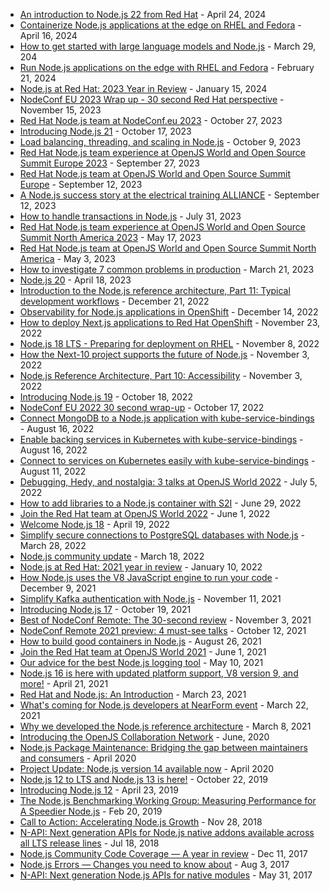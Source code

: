 * [An introduction to Node.js 22 from Red Hat](https://www.redhat.com/en/blog/introduction-nodejs-22-from-red-hat) - April 24, 2024
* [Containerize Node.js applications at the edge on RHEL and Fedora](https://developers.redhat.com/articles/2024/04/16/containerize-nodejs-applications-edge-rhel-and-fedora)  - April 16, 2024
* [How to get started with large language models and Node.js]( https://developers.redhat.com/learning/learn:openshift:how-get-started-large-language-models-and-nodejs) - March 29, 204
* [Run Node.js applications on the edge with RHEL and Fedora](https://developers.redhat.com/articles/2024/02/21/run-nodejs-applications-edge-rhel-and-fedora) -   February 21, 2024
* [Node.js at Red Hat: 2023 Year in Review](https://developers.redhat.com/blog/2024/01/15/nodejs-red-hat-2023-year-review) - January 15, 2024
* [NodeConf EU 2023 Wrap up - 30 second Red Hat perspective](https://developers.redhat.com/blog/2023/11/15/nodeconf-eu-2023-wrap-30-second-red-hat-perspective) -  November 15, 2023
* [Red Hat Node.js team at NodeConf.eu 2023](https://developers.redhat.com/blog/2023/10/27/red-hat-nodejs-team-nodeconfeu-2023) - October 27, 2023
* [Introducing Node.js 21](https://www.redhat.com/en/blog/introducing-nodejs-21) - October 17, 2023
* [Load balancing, threading, and scaling in Node.js](https://developers.redhat.com/articles/2023/10/09/load-balancing-threading-and-scaling-nodejs) - October 9, 2023
* [Red Hat Node.js team experience at OpenJS World and Open Source Summit Europe 2023](https://developers.redhat.com/blog/2023/09/27/red-hat-nodejs-team-experience-openjs-world-and-open-source-summit-europe-2023) - September 27, 2023
* [Red Hat Node.js team at OpenJS World and Open Source Summit Europe](https://developers.redhat.com/blog/2023/09/12/red-hat-nodejs-team-openjs-world-and-open-source-summit-europe) - September 12, 2023
* [A Node.js success story at the electrical training ALLIANCE](https://developers.redhat.com/articles/2023/09/12/nodejs-success-story-electrical-training-alliance) - September 12, 2023
* [How to handle transactions in Node.js](https://developers.redhat.com/articles/2023/07/31/how-handle-transactions-nodejs-reference-architecture) - July 31, 2023
* [Red Hat Node.js team experience at OpenJS World and Open Source Summit North America 2023](https://developers.redhat.com/blog/2023/05/17/red-hat-nodejs-team-experience-openjs-world-and-open-source-summit-north-america) - May 17, 2023
* [Red Hat Node.js team at OpenJS World and Open Source Summit North America](https://developers.redhat.com/blog/2023/05/03/red-hat-nodejs-team-openjs-world-and-open-source-summit-north-america-0) - May 3, 2023
* [How to investigate 7 common problems in production](https://developers.redhat.com/articles/2023/03/21/how-investigate-7-common-problems-production) - March 21, 2023
* [Node.js 20](https://www.redhat.com/en/blog/nodejs-20) - April 18, 2023
* [Introduction to the Node.js reference architecture, Part 11: Typical development workflows](https://developers.redhat.com/articles/2022/12/21/typical-development-workflows) - December 21, 2022
* [Observability for Node.js applications in OpenShift](https://developers.redhat.com/blog/2022/12/14/observability-nodejs-applications-openshift) - December 14, 2022
* [How to deploy Next.js applications to Red Hat OpenShift](https://developers.redhat.com/articles/2022/11/23/how-deploy-nextjs-applications-red-hat-openshift) - November 23, 2022
* [Node.js 18 LTS - Preparing for deployment on RHEL](https://developers.redhat.com/blog/2022/11/08/nodejs-18-lts-preparing-deployment-rhel) - November 8, 2022
* [How the Next-10 project supports the future of Node.js](https://developers.redhat.com/articles/2022/11/03/how-next-10-project-supports-future-nodejs) - November 3, 2022
* [Node.js Reference Architecture, Part 10: Accessibility](https://developers.redhat.com/articles/2022/11/03/nodejs-reference-architecture-part-10-accessibility) - November 3, 2022
* [Introducing Node.js 19](https://www.redhat.com/en/blog/introducing-nodejs-19) - October 18, 2022
* [NodeConf EU 2022 30 second wrap-up](https://developers.redhat.com/blog/2022/10/17/nodeconf-eu-2022-30-second-wrap) - October 17, 2022
* [Connect MongoDB to a Node.js application with kube-service-bindings](https://developers.redhat.com/articles/2022/08/16/connect-mongodb-nodejs-application-kube-service-bindings) - August 16, 2022
* [Enable backing services in Kubernetes with kube-service-bindings](https://developers.redhat.com/articles/2022/08/16/enable-backing-services-kubernetes-kube-service-bindings) - August 16, 2022
* [Connect to services on Kubernetes easily with kube-service-bindings](https://developers.redhat.com/articles/2022/08/11/connect-services-kubernetes-easily-kube-service-bindings) - August 11, 2022
* [Debugging, Hedy, and nostalgia: 3 talks at OpenJS World 2022](https://developers.redhat.com/articles/2022/07/05/debugging-hedy-and-nostalgia-3-talks-openjs-world-2022) - July 5, 2022
* [How to add libraries to a Node.js container with S2I](https://developers.redhat.com/articles/2022/06/29/how-add-libraries-nodejs-container-s2i) - June 29, 2022
* [Join the Red Hat team at OpenJS World 2022](https://developers.redhat.com/articles/2022/06/01/join-red-hat-team-openjs-world-2022) - June 1, 2022
* [Welcome Node.js 18](https://www.redhat.com/en/blog/welcome-nodejs-18) - April 19, 2022
* [Simplify secure connections to PostgreSQL databases with Node.js](https://developers.redhat.com/articles/2022/03/28/simplify-secure-connections-postgresql-databases-nodejs) - March 28, 2022
* [Node.js community update](https://developers.redhat.com/articles/2022/03/18/nodejs-community-update) -  March 18, 2022
* [Node.js at Red Hat: 2021 year in review](https://developers.redhat.com/articles/2022/01/10/nodejs-red-hat-2021-year-review) - January 10, 2022
* [How Node.js uses the V8 JavaScript engine to run your code](https://developers.redhat.com/articles/2021/12/09/how-nodejs-uses-v8-javascript-engine-run-your-code) - December 9, 2021
* [Simplify Kafka authentication with Node.js](https://developers.redhat.com/articles/2021/11/11/simplify-kafka-authentication-nodejs) - November 11, 2021
* [Introducing Node.js 17](https://www.redhat.com/en/blog/introducing-nodejs-17) - October 19, 2021
* [Best of NodeConf Remote: The 30-second review](https://developers.redhat.com/articles/2021/11/03/best-nodeconf-remote-30-second-review) - November 3, 2021
* [NodeConf Remote 2021 preview: 4 must-see talks](https://developers.redhat.com/articles/2021/10/12/nodeconf-remote-2021-preview-4-must-see-talks) - October 12, 2021
* [How to build good containers in Node.js](https://developers.redhat.com/articles/2021/08/26/introduction-nodejs-reference-architecture-part-5-building-good-containers) - August 26, 2021
* [Join the Red Hat team at OpenJS World 2021](https://developers.redhat.com/articles/2021/06/01/join-red-hat-team-openjs-world-2021) - June 1, 2021
* [Our advice for the best Node.js logging tool](https://developers.redhat.com/articles/2021/05/10/introduction-nodejs-reference-architecture-part-2-logging-nodejs) - May 10, 2021
* [Node.js 16 is here with updated platform support, V8 version 9, and more!](https://www.redhat.com/en/blog/nodejs-16-here-updated-platform-support-v8-version-9-and-more) - April 21, 2021
* [Red Hat and Node.js: An Introduction](https://www.redhat.com/en/blog/red-hat-and-nodejs-introduction) - March 23, 2021
* [What's coming for Node.js developers at NearForm event](https://developers.redhat.com/blog/2021/03/23/whats-coming-for-node-js-developers-at-nearform-event) - March 22, 2021
* [Why we developed the Node.js reference architecture](https://developers.redhat.com/blog/2021/03/08/introduction-to-the-node-js-reference-architecture-part-1-overview) - March 8, 2021
* [Introducing the OpenJS Collaboration Network](https://openjsf.org/blog/introducing-the-openjs-collaboration-network) - June, 2020
* [Node.js Package Maintenance: Bridging the gap between maintainers and consumers](https://openjsf.org/blog/node-js-package-maintenance-bridging-the-gap-between-maintainers-and-consumers) - April 2020
* [Project Update: Node.js version 14 available now](https://openjsf.org/blog/project-update-node-js-version-14-available-now) - April 2020
* [Node.js 12 to LTS and Node.js 13 is here!](https://nodejs.medium.com/node-js-12-to-lts-and-node-js-13-is-here-e28d6a4a2bd) - October 22, 2019
* [Introducing Node.js 12](https://nodejs.medium.com/introducing-node-js-12-76c41a1b3f3f) - April 23, 2019
* [The Node.js Benchmarking Working Group: Measuring Performance for A Speedier Node.js](https://medium.com/the-node-js-collection/the-node-js-benchmarking-working-group-measuring-performance-for-a-speedier-node-js-76520995d2d1) - Feb 20, 2019
* [Call to Action: Accelerating Node.js Growth](https://nodejs.medium.com/call-to-action-accelerating-node-js-growth-e4862bee2919) - Nov 28, 2018
* [N-API: Next generation APIs for Node.js native addons available across all LTS release lines](https://medium.com/the-node-js-collection/n-api-next-generation-apis-for-node-js-native-addons-available-across-all-lts-release-lines-4f35b781f00e) - Jul 18, 2018
* [Node.js Community Code Coverage — A year in review](https://medium.com/the-node-js-collection/node-js-community-code-coverage-a-year-in-review-86f4f52f79de) - Dec 11, 2017
* [Node.js Errors — Changes you need to know about](https://medium.com/the-node-js-collection/node-js-errors-changes-you-need-to-know-about-dc8c82417f65) - Aug 3, 2017
* [N-API: Next generation Node.js APIs for native modules](https://medium.com/the-node-js-collection/n-api-next-generation-node-js-apis-for-native-modules-169af5235b06) - May 31, 2017
